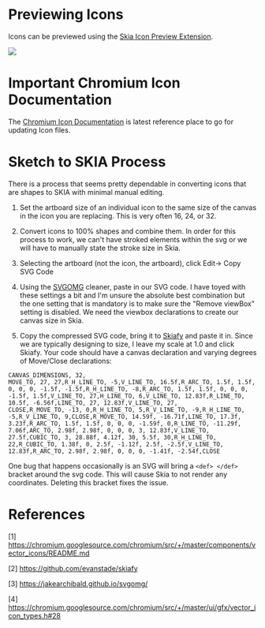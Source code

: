 # Previewing Icons

Icons can be previewed using the [Skia Icon Preview Extension](https://github.com/petemill/skia-icon-preview-extension).

![](https://github.com/rossmoody/img/blob/master/46456255-11da2980-c763-11e8-8bb4-27cde6ef1c03.png)

# Important Chromium Icon Documentation

The [Chromium Icon Documentation](https://chromium.googlesource.com/chromium/src/+/master/components/vector_icons/README.md) is latest reference place to go for updating Icon files.

# Sketch to SKIA Process

There is a process that seems pretty dependable in converting icons that are shapes to SKIA with minimal manual editing. 

1. Set the artboard size of an individual icon to the same size of the canvas in the icon you are replacing. This is very often 16, 24, or 32. 

2. Convert icons to 100% shapes and combine them. In order for this process to work, we can't have stroked elements within the svg or we will have to manually state the stroke size in Skia. 

3. Selecting the artboard (not the icon, the artboard), click Edit-> Copy SVG Code

4. Using the [SVGOMG](https://jakearchibald.github.io/svgomg/) cleaner, paste in our SVG code. I have toyed with these settings a bit and I'm unsure the absolute best combination but the one setting that is mandatory is to make sure the "Remove viewBox" setting is disabled. We need the viewbox declarations to create our canvas size in Skia.

5. Copy the compressed SVG code, bring it to [Skiafy](https://alexeybarabash.github.io/skiafy/) and paste it in. Since we are typically designing to size, I leave my scale at 1.0 and click Skiafy. Your code should have a canvas declaration and varying degrees of Move/Close declarations: 

```
CANVAS_DIMENSIONS, 32,
MOVE_TO, 27, 27,R_H_LINE_TO, -5,V_LINE_TO, 16.5f,R_ARC_TO, 1.5f, 1.5f, 0, 0, 0, -1.5f, -1.5f,R_H_LINE_TO, -8,R_ARC_TO, 1.5f, 1.5f, 0, 0, 0, -1.5f, 1.5f,V_LINE_TO, 27,H_LINE_TO, 6,V_LINE_TO, 12.83f,R_LINE_TO, 10.5f, -6.56f,LINE_TO, 27, 12.83f,V_LINE_TO, 27,
CLOSE,R_MOVE_TO, -13, 0,R_H_LINE_TO, 5,R_V_LINE_TO, -9,R_H_LINE_TO, -5,R_V_LINE_TO, 9,CLOSE,R_MOVE_TO, 14.59f, -16.71f,LINE_TO, 17.3f, 3.23f,R_ARC_TO, 1.5f, 1.5f, 0, 0, 0, -1.59f, 0,R_LINE_TO, -11.29f, 7.06f,ARC_TO, 2.98f, 2.98f, 0, 0, 0, 3, 12.83f,V_LINE_TO, 27.5f,CUBIC_TO, 3, 28.88f, 4.12f, 30, 5.5f, 30,R_H_LINE_TO, 22,R_CUBIC_TO, 1.38f, 0, 2.5f, -1.12f, 2.5f, -2.5f,V_LINE_TO, 12.83f,R_ARC_TO, 2.98f, 2.98f, 0, 0, 0, -1.41f, -2.54f,CLOSE
```

One bug that happens occasionally is an SVG will bring a `<def> </def>` bracket around the svg code. This will cause Skia to not render any coordinates. Deleting this bracket fixes the issue. 

# References

[1] https://chromium.googlesource.com/chromium/src/+/master/components/vector_icons/README.md

[2] https://github.com/evanstade/skiafy

[3] https://jakearchibald.github.io/svgomg/

[4] https://chromium.googlesource.com/chromium/src/+/master/ui/gfx/vector_icon_types.h#28

